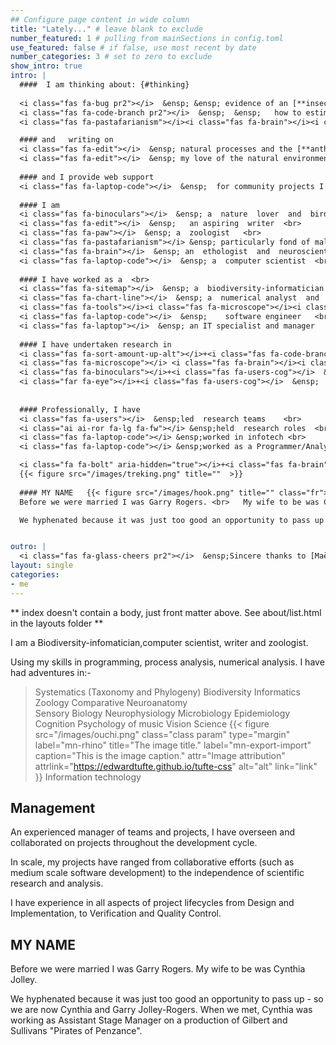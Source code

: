 ```yaml
---
## Configure page content in wide column
title: "Lately..." # leave blank to exclude
number_featured: 1 # pulling from mainSections in config.toml
use_featured: false # if false, use most recent by date
number_categories: 3 # set to zero to exclude
show_intro: true
intro: | 
  ####  I am thinking about: {#thinking}  
  
  <i class="fas fa-bug pr2"></i>  &ensp; &ensp; evidence of an [**insect apocalypse**]( {{< relref "/project/insect-decline" >}}) in Australia  <br>
  <i class="fas fa-code-branch pr2"></i>  &ensp;  &ensp;   how to estimate clade [**phylogenetic diversity**]( {{< relref "/project/phylogenetic-diversity" >}})  <br>
  <i class="fas fa-pastafarianism"></i><i class="fas fa-brain"></i><i class="fas fa-arrows-alt-h"></i><i class="fas fa-brain"></i><i class="fas fa-microscope"></i>  &ensp;     comparative   [**crustacean neuroanatomy**]( {{< relref "/project/neuroanatomy" >}}) 

  #### and   writing on
  <i class="fas fa-edit"></i>  &ensp; natural processes and the [**anthropocene**]( {{< relref "/project/anthropocene" >}}) <br>
  <i class="fas fa-edit"></i>  &ensp; my love of the natural environment
  
  #### and I provide web support
  <i class="fas fa-laptop-code"></i>  &ensp;  for community projects I admire 
   
  #### I am    
  <i class="fas fa-binoculars"></i>  &ensp; a  nature  lover  and  bird nerd     <br>
  <i class="fas fa-edit"></i>  &ensp;   an aspiring  writer  <br>
  <i class="fas fa-paw"></i>  &ensp; a  zoologist   <br>
  <i class="fas fa-pastafarianism"></i> &ensp; particularly fond of malacostracan crustaceans <br>
  <i class="fas fa-brain"></i>  &ensp; an  ethologist  and  neuroscientist  <br>
  <i class="fas fa-laptop-code"></i>  &ensp; a  computer scientist  <br>
   
  #### I have worked as a  <br>
  <i class="fas fa-sitemap"></i>  &ensp; a  biodiversity-informatician   <br>
  <i class="fas fa-chart-line"></i>  &ensp; a  numerical analyst  and   modeller    <br>
  <i class="fas fa-tools"></i><i class="fas fa-microscope"></i><i class="fa fa-flask" aria-hidden="true"></i>  &ensp; a  boffin    <br>
  <i class="fas fa-laptop-code"></i>  &ensp;    software engineer   <br>
  <i class="fas fa-laptop"></i>  &ensp; an IT specialist and manager 
      
  #### I have undertaken research in 
  <i class="fas fa-sort-amount-up-alt"></i>+<i class="fas fa-code-branch pr2"></i> &ensp;  systematics  (taxonomy   and phylogeny) <br>
  <i class="fas fa-microscope"></i> <i class="fas fa-brain"></i><i class="fas fa-arrows-alt-h"></i><i class="fas fa-brain"></i> &ensp;  comparative neuroanatomy  <br>
  <i class="fas fa-binoculars"></i>+<i class="fas fa-users-cog"></i>  &ensp;  ethology  and  cognition  <br>
  <i class="far fa-eye"></i>+<i class="fas fa-users-cog"></i>  &ensp;  sensory biology  and   psychology   <br>
    
    
  #### Professionally, I have 
  <i class="fas fa-users"></i>  &ensp;led  research teams    <br> 
  <i class="ai ai-ror fa-lg fa-fw"></i> &ensp;held  research roles  <br> 
  <i class="fas fa-laptop-code"></i> &ensp;worked in infotech <br> 
  <i class="fas fa-laptop-code"></i> &ensp;worked as a Programmer/Analyst  <br> 

  <i class="fa fa-bolt" aria-hidden="true"></i>+<i class="fas fa-brain"></i>  &ensp; An acquired brain injury forced a necessary break in my career and a re-evaluation of my  goals. Right now, I am following my own star.
  {{< figure src="/images/treking.png" title=""  >}}
   
  #### MY NAME   {{< figure src="/images/hook.png" title="" class="fr">}}
  Before we were married I was Garry Rogers. <br>	My wife to be was Cynthia Jolley. 

  We hyphenated because it was just too good an opportunity to pass up - so we are now Cynthia and Garry Jolley-Rogers. When we met, Cynthia was working as Assistant Stage Manager on a production of Gilbert and Sullivans "Pirates of Penzance".


outro: |
  <i class="fas fa-glass-cheers pr2"></i>  &ensp;Sincere thanks to [Maëlle Salmon](https://masalmon.eu/) for her help naming this Hugo theme!
layout: single
categories:
- me
---
```


** index doesn't contain a body, just front matter above.
See about/list.html in the layouts folder **

I am a Biodiversity-infomatician,computer scientist, writer and zoologist. 

Using my skills in programming, process analysis, numerical analysis. I have had adventures in:-


> Systematics (Taxonomy and Phylogeny)
> Biodiversity Informatics
> Zoology
> Comparative Neuroanatomy 		
> Sensory Biology
> Neurophysiology
> Microbiology
> Epidemiology
> Cognition 
> Psychology of music
> Vision Science {{< figure
  src="/images/ouchi.png"
  class="class param"
  type="margin"
  label="mn-rhino"
  title="The image title."
  label="mn-export-import"
  caption="This is the image caption."
  attr="Image attribution"
  attrlink="https://edwardtufte.github.io/tufte-css"
  alt="alt"
  link="link"
 >}}
> Information technology

## Management
An experienced manager of teams and projects, I have overseen and collaborated on projects throughout the development cycle.

In scale, my projects have ranged from collaborative efforts (such as medium scale software development) to the independence of scientific research and analysis.

I have experience in all aspects of project lifecycles from Design and Implementation, to Verification and Quality Control.

## MY NAME
Before we were married I was Garry Rogers. My wife to be was Cynthia Jolley. 

We hyphenated because it was just too good an opportunity to pass up - so we are now Cynthia and Garry Jolley-Rogers. When we met, Cynthia was working as Assistant Stage Manager on a production of Gilbert and Sullivans "Pirates of Penzance".

 
